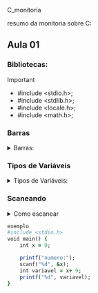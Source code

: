  C_monitoria

resumo da monitoria sobre C:

## Aula 01


### Bibliotecas:
>[!IMPORTANT]
 >- #include <stdio.h>;
 >- #include <stdlib.h>;
 >- #include <locale.h>;
 >- #include <math.h>;

### Barras

<details>
<summary>Barras:</summary>

- \n = quebra de linha
- \t = parágrafo
- \a = alerta

</details>

### Tipos de Variáveis

<details>
<summary>Tipos de Variáveis:</summary>

- char = %c;
- int = %d;
- long int = %ld;
- float = %f, %2f;
- double = %if;

</details>

### Scaneando

<details>
 <summary>Como escanear</summary>
 - scanf("%d" , variavel),
</details>

```ruby
exemplo
#include <stdio.h>
void main() {
    int x = 0;

    printf("numero:");
    scanf("%d", &x);
    int variavel = x+ 9;
    printf("%d", variavel);
}
```

 
